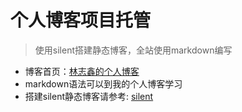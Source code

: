 # 个人博客项目托管

> 使用silent搭建静态博客，全站使用markdown编写

- 博客首页：[林志鑫的个人博客](http://amen2015.coding.me/)
- markdown语法可以到我的个人博客学习
- 搭建silent静态博客请参考: [silent](https://github.com/fritx/silent)